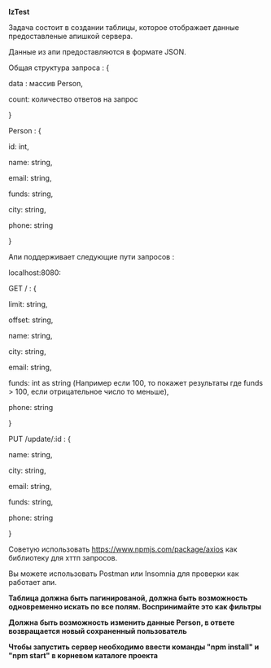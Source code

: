 **IzTest**
  
Задача состоит в создании таблицы, которое отображает данные предоставленые апишкой сервера.

Данные из апи предоставляются в формате JSON.

Общая структура запроса : {

data : массив Person,

count: количество ответов на запрос

}

Person : {

id: int,

name: string,

email: string,

funds: string,

city: string,

phone: string

}

Апи поддерживает следующие пути запросов :

  

localhost:8080:

GET / : {

limit: string,

offset: string,

name: string,

city: string,

email: string,

funds: int as string (Например если 100, то покажет результаты где funds > 100, если отрицательное число то меньше),

phone: string

}

PUT /update/:id : {

name: string,

city: string,

email: string,

funds: string,

phone: string

}

  

Советую использовать https://www.npmjs.com/package/axios как библиотеку для хттп запросов.

Вы можете использовать Postman или Insomnia для проверки как работает апи.

**Таблица должна быть пагинированой, должна быть возможность одновременно искать по все полям. Воспринимайте это как фильтры**

**Должна быть возможность изменить данные Person, в ответе возвращается новый сохраненный пользователь**
  
**Чтобы запустить сервер необходимо ввести команды "npm install" и "npm start" в корневом каталоге проекта**
